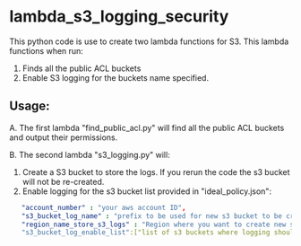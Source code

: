 # lambda_s3_logging_security

This python code is use to create two lambda functions for S3. This lambda functions when run:
1. Finds all the public ACL buckets
2. Enable S3 logging for the buckets name specified.

## Usage:

A. The first lambda "find_public_acl.py"  will find all the public ACL buckets and output their permissions.

B. The second lambda "s3_logging.py" will:
1. Create a S3 bucket to store the logs. If you rerun the code the s3 bucket will not be re-created.
2. Enable logging for the s3 bucket list provided in "ideal_policy.json":
```YAML
   "account_number" : "your aws account ID",
   "s3_bucket_log_name" : "prefix to be used for new s3 bucket to be created",
   "region_name_store_s3_logs" : "Region where you want to create new s3 buket",
   "s3_bucket_log_enable_list":["list of s3 buckets where logging should be enabled"]
  ```
  
